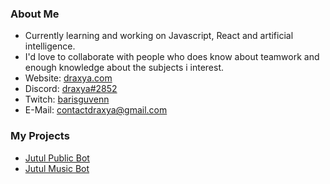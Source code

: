 ### About Me

- Currently learning and working on Javascript, React and artificial intelligence.
- I'd love to collaborate with people who does know about teamwork and enough knowledge about the subjects i interest.
- Website: [draxya.com](https://draxya.com)
- Discord: [draxya#2852](https://discord.com/users/432972283171307532)
- Twitch: [barisguvenn](https://twithc.tv/barisguvenn)
- E-Mail: contactdraxya@gmail.com

### My Projects

- [Jutul Public Bot](https://top.gg/bot/759823414042034178)
- [Jutul Music Bot](https://www.jutulmusicbot.tk)
